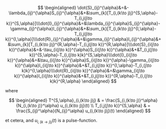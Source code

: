 
$$
\begin{aligned}
\dot{S}_{ij}^{\alpha}&=&-\lambda_{ij}^{\alpha}S_{ij}^{\alpha}&+&\sum_{k}[T_{i,(k\to j)j}^{S,\alpha}-T_{i,j(j\to k)}^{S,\alpha}]\\\dot{I}_{ij}^{\alpha}&=&\lambda_{ij}^{\alpha}S_{ij}^{\alpha}-\gamma_{ij}^{\alpha}I_{ij}^{\alpha}&+&\sum_{k}[T_{i,(k\to j)j}^{I,\alpha}-T_{i,j(j\to k)}^{I,\alpha}]\\\dot{R}_{ij}^{\alpha}&=&\gamma_{ij}^{\alpha}I_{ij}^{\alpha}&+&\sum_{k}[T_{i,(k\to j)j}^{R,\alpha}-T_{i,j(j\to k)}^{R,\alpha}]\\\dot{S}_{i(j\to k)}^{\alpha}&=&-\tau_{i(j\to k)}^{\alpha}S_{i(j\to k)}^{\alpha}&+&T_{i,j(j\to k)}^{S,\alpha}-T_{i,(j\to k)k}^{S,\alpha}\\\dot{I}_{i(j\to k)}^{\alpha}&=&\tau_{i(j\to k)}^{\alpha}S_{i(j\to k)}^{\alpha}-\gamma_{i(j\to k)}^{\alpha}I_{i(j\to k)}^{\alpha}&+&T_{i,j(j\to k)}^{I,\alpha}-T_{i,(j\to k)k}^{I,\alpha}\\\dot{R}_{i(j\to k)}^{\alpha}&=&\gamma_{i(j\to k)}^{\alpha}I_{i(j\to k)}^{\alpha}&+&T_{i,j(j\to k)}^{R,\alpha}-T_{i,(j\to k)k}^{R,\alpha}
\end{aligned}
$$

where

$$
\begin{aligned}
T^{S,\alpha}_{i,(k\to j)j} & = \frac{S_{i,(k\to j)}^\alpha}{N_{i,(k\to j)}^\alpha} u_{i,(k\to j)j}(t) \\
T_{i,j(j\to k)}^{S,\alpha} & = \frac{S_{ij}^\alpha}{N_{ij}^\alpha} u_{i,(k\to j)j}(t)
\end{aligned}
$$

et cetera, and $u_{i,(k\to j)j}(t)$ is a pulse-function.

<!--stackedit_data:
eyJoaXN0b3J5IjpbODU5NTg4NTUyLC01MzM2OTM2MTldfQ==
-->